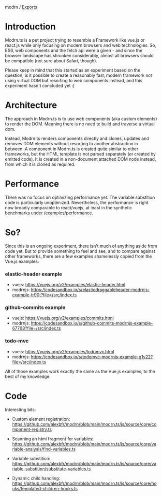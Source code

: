 modrn / [Exports](modules.md)

# Introduction

Modrn.ts is a pet project trying to resemble a Framework like vue.js or react.js 
while only focusing on modern browsers and web technologies. So, ES6, web components 
and the fetch api were a given - and since the browser landscape has shrunken 
considerably, almost all browsers should be compatible (not sure about Safari, though).

Please keep in mind that this started as an experiment based on the question, 
is it possible to create a reasonably fast, modern framework not using virtual DOM
but resorting to web components instead, and this experiment hasn't concluded yet :)

# Architecture

The approach in Modrn.ts is to use web components (aka custom elements) to render
the DOM. Meaning there is no need to build and traverse a virtual dom.

Instead, Modrn.ts renders components directly and clones, updates
and removes DOM elements without resorting to another abstraction in between. 
A component in Modrn.ts is created quite similar to other frameworks, but the
HTML template is not parsed separately (or created by emitted code). It is created
in a non-document attached DOM node instead, from which it is cloned as required.

# Performance
There was no focus on optimizing performance yet. The variable substition code is particularly
unoptimized. Nevertheless, the performance is right now broadly comparable to react/vuejs,
at least in the synthetic benchmarks under /examples/performance. 

# So?
Since this is an ongoing experiment, there isn't much of anything aside from code yet. But to 
provide something to feel and see, and to compare against other frameworks, there
are a few examples shamelessly copied from the Vue.js examples:

### elastic-header example
* vuejs: https://vuejs.org/v2/examples/elastic-header.html
* modrnjs: https://codesandbox.io/s/elasticdraggableheader-modrnjs-example-tr90t?file=/src/index.ts

### github-commits example
* vuejs: https://vuejs.org/v2/examples/commits.html
* modrnjs: https://codesandbox.io/s/github-commits-modrnjs-example-67768?file=/src/index.ts

### todo-mvc
* vuejs: https://vuejs.org/v2/examples/todomvc.html
* modrnjs: https://codesandbox.io/s/todomvc-modrnjs-example-g1y22?file=/src/index.ts

All of those examples work exactly the same as the Vue.js examples, to the best
of my knowledge.

# Code
Interesting bits:

* Custom element registration:
  https://github.com/alexbfr/modrn/blob/main/modrn.ts/js/source/core/component-registry.ts

* Scanning an html fragment for variables:
  https://github.com/alexbfr/modrn/blob/main/modrn.ts/js/source/core/variable-analysis/find-variables.ts
  
* Variable substition:
  https://github.com/alexbfr/modrn/blob/main/modrn.ts/js/source/core/variable-substition/substitute-variables.ts
  
* Dynamic child handling:
  https://github.com/alexbfr/modrn/blob/main/modrn.ts/js/source/core/hooks/templated-children-hooks.ts
